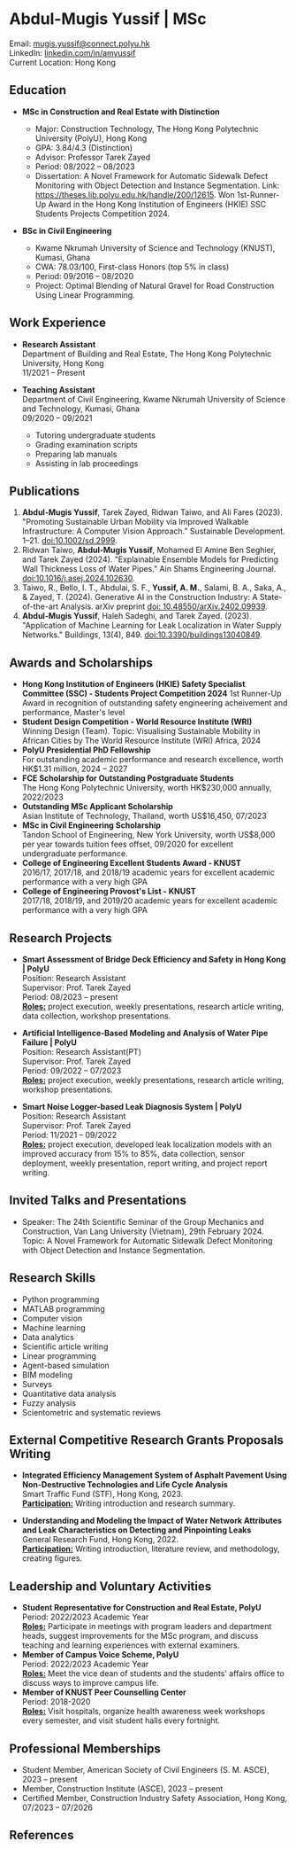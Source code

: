 # Abdul-Mugis Yussif | MSc

Email: [mugis.yussif@connect.polyu.hk](mailto:mugis.yussif@connect.polyu.hk)  
LinkedIn: [linkedin.com/in/amyussif](https://www.linkedin.com/in/amyussif/)  
Current Location: Hong Kong  

## Education

- **MSc in Construction and Real Estate with Distinction**
  - Major: Construction Technology, The Hong Kong Polytechnic University (PolyU), Hong Kong
  - GPA: 3.84/4.3 (Distinction)
  - Advisor: Professor Tarek Zayed
  - Period: 08/2022 – 08/2023
  - Dissertation: A Novel Framework for Automatic Sidewalk Defect Monitoring with Object Detection and Instance Segmentation. Link: https://theses.lib.polyu.edu.hk/handle/200/12615. Won 1st-Runner-Up Award in the Hong Kong Institution of Engineers (HKIE) SSC Students Projects Competition 2024. 

- **BSc in Civil Engineering**
  - Kwame Nkrumah University of Science and Technology (KNUST), Kumasi, Ghana
  - CWA: 78.03/100, First-class Honors (top 5% in class)
  - Period: 09/2016 – 08/2020
  - Project: Optimal Blending of Natural Gravel for Road Construction Using Linear Programming. 

## Work Experience

- **Research Assistant**  
  Department of Building and Real Estate, The Hong Kong Polytechnic University, Hong Kong  
  11/2021 – Present

- **Teaching Assistant**  
  Department of Civil Engineering, Kwame Nkrumah University of Science and Technology, Kumasi, Ghana  
  09/2020 – 09/2021
  - Tutoring undergraduate students
  - Grading examination scripts
  - Preparing lab manuals
  - Assisting in lab proceedings

## Publications

1. **Abdul-Mugis Yussif**, Tarek Zayed, Ridwan Taiwo, and Ali Fares (2023). "Promoting Sustainable Urban Mobility via Improved Walkable Infrastructure: A Computer Vision Approach." Sustainable Development. 1–21. [doi:10.1002/sd.2999](https://doi.org/10.1002/sd.2999).
2. Ridwan Taiwo, **Abdul-Mugis Yussif**, Mohamed El Amine Ben Seghier, and Tarek Zayed (2024). "Explainable Ensemble Models for Predicting Wall Thickness Loss of Water Pipes." Ain Shams Engineering Journal. [doi:10.1016/j.asej.2024.102630](https://doi.org/10.1016/j.asej.2024.102630).
3. Taiwo, R., Bello, I. T., Abdulai, S. F., **Yussif, A. M.**, Salami, B. A., Saka, A., & Zayed, T. (2024). Generative AI in the Construction Industry: A State-of-the-art Analysis. arXiv preprint [doi: 10.48550/arXiv.2402.09939](https://doi.org/10.48550/arXiv.2402.09939).
4. **Abdul-Mugis Yussif**, Haleh Sadeghi, and Tarek Zayed. (2023). "Application of Machine Learning for Leak Localization in Water Supply Networks." Buildings, 13(4), 849. [doi:10.3390/buildings13040849](https://doi.org/10.3390/buildings13040849).

## Awards and Scholarships

- **Hong Kong Institution of Engineers (HKIE) Safety Specialist Committee (SSC) - Students Project Competition 2024**
    1st Runner-Up Award in recognition of outstanding safety engineering acheivement and performance, Master's level
- **Student Design Competition - World Resource Institute (WRI)**  
  Winning Design (Team). Topic: Visualising Sustainable Mobility in African Cities by The World Resource Institute (WRI) Africa, 2024
- **PolyU Presidential PhD Fellowship**  
  For outstanding academic performance and research excellence, worth HK$1.31 million, 2024 – 2027
- **FCE Scholarship for Outstanding Postgraduate Students**  
  The Hong Kong Polytechnic University, worth HK$230,000 annually, 2022/2023
- **Outstanding MSc Applicant Scholarship**  
  Asian Institute of Technology, Thailand, worth US$16,450, 07/2023
- **MSc in Civil Engineering Scholarship**  
  Tandon School of Engineering, New York University, worth US$8,000 per year towards tuition fees offset, 09/2020 for excellent undergraduate performance. 
- **College of Engineering Excellent Students Award - KNUST**  
  2016/17, 2017/18, and 2018/19 academic years for excellent academic performance with a very high GPA
- **College of Engineering Provost's List - KNUST**  
  2017/18, 2018/19, and 2019/20 academic years for excellent academic performance with a very high GPA

## Research Projects

- **Smart Assessment of Bridge Deck Efficiency and Safety in Hong Kong | PolyU**  
  Position: Research Assistant  
  Supervisor: Prof. Tarek Zayed  
  Period: 08/2023 – present  
  <u><strong>Roles:</strong></u> project execution, weekly presentations, research article writing, data collection, workshop presentations.

- **Artificial Intelligence-Based Modeling and Analysis of Water Pipe Failure | PolyU**  
  Position: Research Assistant(PT)  
  Supervisor: Prof. Tarek Zayed  
  Period: 09/2022 – 07/2023  
  <u><strong>Roles:</strong></u> project execution, weekly presentations, research article writing, workshop presentations. 

- **Smart Noise Logger-based Leak Diagnosis System | PolyU**  
  Position: Research Assistant  
  Supervisor: Prof. Tarek Zayed  
  Period: 11/2021 – 09/2022  
  <u><strong>Roles:</strong></u> project execution, developed leak localization models with an improved accuracy from 15% to 85%, data collection, sensor deployment, weekly presentation, report writing, and project report writing. 

## Invited Talks and Presentations

- Speaker: The 24th Scientific Seminar of the Group Mechanics and Construction, Van Lang University (Vietnam), 29th February 2024. Topic: A Novel Framework for Automatic Sidewalk Defect Monitoring with Object Detection and Instance Segmentation.  

## Research Skills

- Python programming
- MATLAB programming
- Computer vision
- Machine learning
- Data analytics
- Scientific article writing
- Linear programming
- Agent-based simulation
- BIM modeling
- Surveys
- Quantitative data analysis
- Fuzzy analysis
- Scientometric and systematic reviews

## External Competitive Research Grants Proposals Writing

- **Integrated Efficiency Management System of Asphalt Pavement Using Non-Destructive Technologies and Life Cycle Analysis**  
  Smart Traffic Fund (STF), Hong Kong, 2023.  
  <u><strong>Participation:</strong></u> Writing introduction and research summary.

- **Understanding and Modeling the Impact of Water Network Attributes and Leak Characteristics on Detecting and Pinpointing Leaks**  
  General Research Fund, Hong Kong, 2022.  
  <u><strong>Participation:</strong></u> Writing introduction, literature review, and methodology, creating figures.

## Leadership and Voluntary Activities

- **Student Representative for Construction and Real Estate, PolyU**  
  Period: 2022/2023 Academic Year  
  <u><strong>Roles:</strong></u> Participate in meetings with program leaders and department heads, suggest improvements for the MSc program, and discuss teaching and learning experiences with external examiners. 
- **Member of Campus Voice Scheme, PolyU**  
  Period: 2022/2023 Academic Year  
  <u><strong>Roles:</strong></u> Meet the vice dean of students and the students' affairs office to discuss ways to improve campus life. 
- **Member of KNUST Peer Counselling Center**  
  Period: 2018-2020  
  <u><strong>Roles:</strong></u> Visit hospitals, organize health awareness week workshops every semester, and visit student halls every fortnight. 

## Professional Memberships

- Student Member, American Society of Civil Engineers (S. M. ASCE), 2023 – present
- Member, Construction Institute (ASCE), 2023 – present
- Certified Member, Construction Industry Safety Association, Hong Kong, 07/2023 – 07/2026

## References

